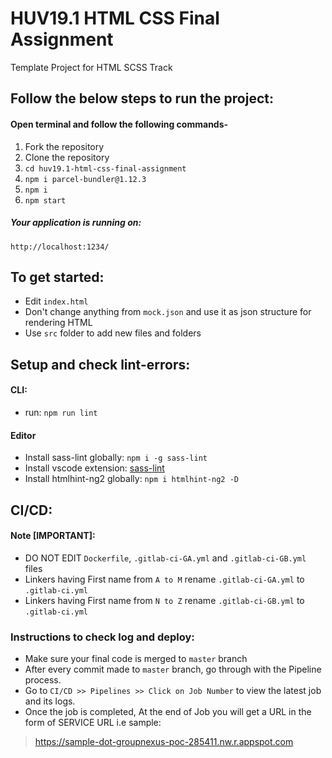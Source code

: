 # HUV19.1 HTML CSS Final Assignment

Template Project for HTML SCSS Track


## Follow the below steps to run the project:
#### Open terminal and follow the following commands-
1. Fork the repository
2. Clone the repository
3. `cd huv19.1-html-css-final-assignment`
4. `npm i parcel-bundler@1.12.3`
5. `npm i `
6. `npm start`


##### Your application is running on:
`http://localhost:1234/`

## To get started:
- Edit `index.html`
- Don't change anything from `mock.json` and use it as json structure for rendering HTML
- Use `src` folder to add new files and folders

## Setup and check lint-errors:
#### CLI:
- run: `npm run lint`


#### Editor
- Install sass-lint globally: `npm i -g sass-lint`
- Install vscode extension: [sass-lint](https://marketplace.visualstudio.com/items?itemName=glen-84.sass-lint)
- Install htmlhint-ng2 globally: `npm i htmlhint-ng2 -D`



## CI/CD:

#### Note [IMPORTANT]:
- DO NOT EDIT `Dockerfile`, `.gitlab-ci-GA.yml` and `.gitlab-ci-GB.yml` files
- Linkers having First name from `A to M` rename `.gitlab-ci-GA.yml` to `.gitlab-ci.yml`
- Linkers having First name from `N to Z` rename `.gitlab-ci-GB.yml` to `.gitlab-ci.yml`


### Instructions to check log and deploy:
-  Make sure your final code is merged to `master` branch
-  After every commit made to `master` branch, go through with the Pipeline process.
-  Go to `CI/CD >> Pipelines >> Click on Job Number` to view the latest job and its logs.
-  Once the job is completed, At the end of Job you will get a URL in the form of SERVICE URL i.e sample:
> https://sample-dot-groupnexus-poc-285411.nw.r.appspot.com

